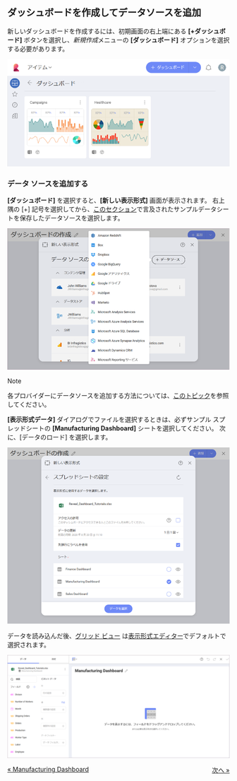## ダッシュボードを作成してデータソースを追加

新しいダッシュボードを作成するには、初期画面の右上端にある **[+ダッシュボード]** ボタンを選択し、*新規作成*メニューの **[ダッシュボード]** オプションを選択する必要があります。

![Access New Dashboard menu](images/create-new-dashboard.png)

### データ ソースを追加する

**[ダッシュボード]** を選択すると、**[新しい表示形式]** 画面が表示されます。
右上隅の [+] 記号を選択してから、[このセクション](~/jp/dashboard-tutorials/finance-dashboard/index.md#sample-datasheet)で言及されたサンプルデータシートを保存したデータソースを選択します。

![creatingnewvisualization\_all](images/creating-new-visualization.png)

>[!NOTE]
>各プロバイダーにデータソースを追加する方法については、[このトピック](~/jp/datasources/data-sources.html)を参照してください。

**[表示形式データ]** ダイアログでファイルを選択するときは、必ずサンプル スプレッドシートの **[Manufacturing Dashboard]** シートを選択してください。
次に、[データのロード] を選択します。

![SelectingManufacturingSheet\_All](images/SelectingManufacturingSheet_All.png)

データを読み込んだ後、[グリッド ビュー](~/jp/data-visualizations/grid-view.html) は[表示形式エディター](~/jp/data-visualizations/visualizations-editor.html)でデフォルトで選択されます。

![ManufacturingFirstVisualizationGrid\_All](images/ManufacturingFirstVisualizationGrid_All.png)

<style>
.previous {
    text-align: left
}

.next {
    float: right
}

</style>

<a href="manufacturing-dashboard-tutorial.md" class="previous">&laquo; Manufacturing Dashboard</a>
<a href="manufacturing-selecting-data-visualization.md" class="next">次へ &raquo;</a>